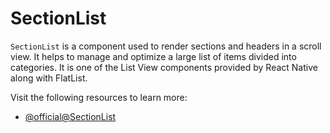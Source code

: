 # SectionList

`SectionList` is a component used to render sections and headers in a scroll view. It helps to manage and optimize a large list of items divided into categories. It is one of the List View components provided by React Native along with FlatList.

Visit the following resources to learn more:

- [@official@SectionList](https://reactnative.dev/docs/sectionlist)
